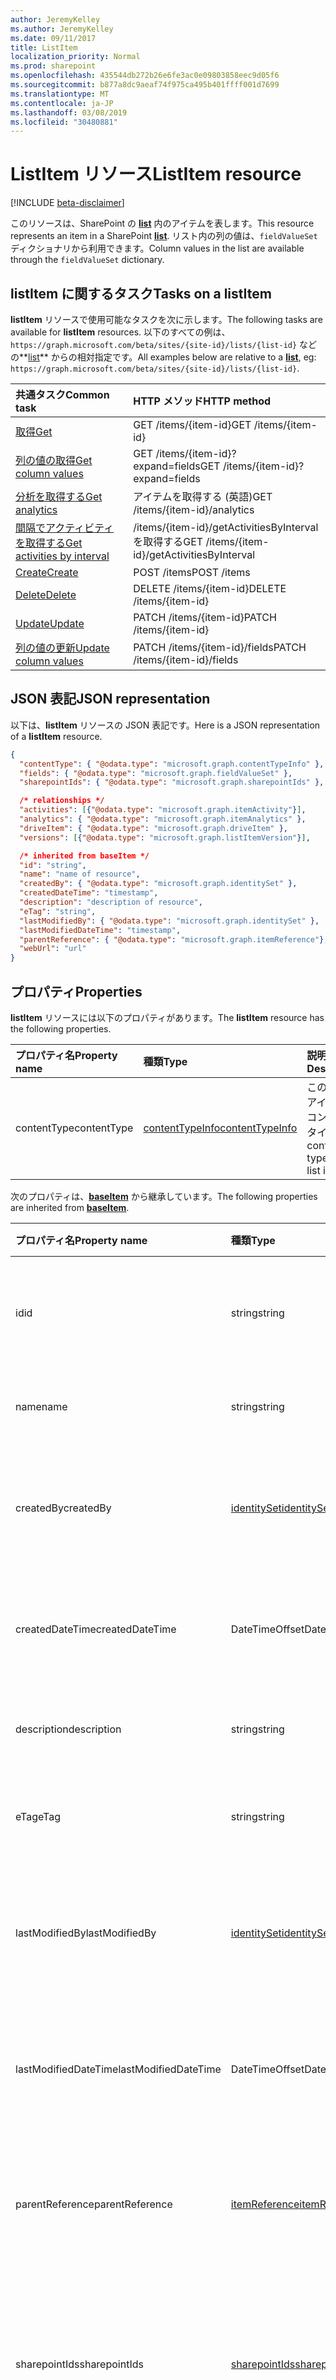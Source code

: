 ```yaml
---
author: JeremyKelley
ms.author: JeremyKelley
ms.date: 09/11/2017
title: ListItem
localization_priority: Normal
ms.prod: sharepoint
ms.openlocfilehash: 435544db272b26e6fe3ac0e09803858eec9d05f6
ms.sourcegitcommit: b877a8dc9aeaf74f975ca495b401ffff001d7699
ms.translationtype: MT
ms.contentlocale: ja-JP
ms.lasthandoff: 03/08/2019
ms.locfileid: "30480881"
---
```

# <a name="listitem-resource"></a><span data-ttu-id="e9229-102">ListItem リソース</span><span class="sxs-lookup"><span data-stu-id="e9229-102">ListItem resource</span></span>

[!INCLUDE [beta-disclaimer](../../includes/beta-disclaimer.md)]

<span data-ttu-id="e9229-103">このリソースは、SharePoint の **[list][]** 内のアイテムを表します。</span><span class="sxs-lookup"><span data-stu-id="e9229-103">This resource represents an item in a SharePoint **[list][]**.</span></span>
<span data-ttu-id="e9229-104">リスト内の列の値は、`fieldValueSet` ディクショナリから利用できます。</span><span class="sxs-lookup"><span data-stu-id="e9229-104">Column values in the list are available through the `fieldValueSet` dictionary.</span></span>

## <a name="tasks-on-a-listitem"></a><span data-ttu-id="e9229-105">listItem に関するタスク</span><span class="sxs-lookup"><span data-stu-id="e9229-105">Tasks on a listItem</span></span>

<span data-ttu-id="e9229-106">**listItem** リソースで使用可能なタスクを次に示します。</span><span class="sxs-lookup"><span data-stu-id="e9229-106">The following tasks are available for **listItem** resources.</span></span>
<span data-ttu-id="e9229-107">以下のすべての例は、`https://graph.microsoft.com/beta/sites/{site-id}/lists/{list-id}` などの**[list][]** からの相対指定です。</span><span class="sxs-lookup"><span data-stu-id="e9229-107">All examples below are relative to a **[list][]**, eg: `https://graph.microsoft.com/beta/sites/{site-id}/lists/{list-id}`.</span></span>

| <span data-ttu-id="e9229-108">共通タスク</span><span class="sxs-lookup"><span data-stu-id="e9229-108">Common task</span></span>                    | <span data-ttu-id="e9229-109">HTTP メソッド</span><span class="sxs-lookup"><span data-stu-id="e9229-109">HTTP method</span></span>
|:-------------------------------|:------------------------
| <span data-ttu-id="e9229-110">[取得][]</span><span class="sxs-lookup"><span data-stu-id="e9229-110">[Get][]</span></span>                        | <span data-ttu-id="e9229-111">GET /items/{item-id}</span><span class="sxs-lookup"><span data-stu-id="e9229-111">GET /items/{item-id}</span></span>
| <span data-ttu-id="e9229-112">[列の値の取得][取得]</span><span class="sxs-lookup"><span data-stu-id="e9229-112">[Get column values][Get]</span></span>       | <span data-ttu-id="e9229-113">GET /items/{item-id}?expand=fields</span><span class="sxs-lookup"><span data-stu-id="e9229-113">GET /items/{item-id}?expand=fields</span></span>
| <span data-ttu-id="e9229-114">[分析を取得する][]</span><span class="sxs-lookup"><span data-stu-id="e9229-114">[Get analytics][]</span></span>              | <span data-ttu-id="e9229-115">アイテムを取得する (英語)</span><span class="sxs-lookup"><span data-stu-id="e9229-115">GET /items/{item-id}/analytics</span></span>
| <span data-ttu-id="e9229-116">[間隔でアクティビティを取得する][]</span><span class="sxs-lookup"><span data-stu-id="e9229-116">[Get activities by interval][]</span></span> | <span data-ttu-id="e9229-117">/items/{item-id}/getActivitiesByInterval を取得する</span><span class="sxs-lookup"><span data-stu-id="e9229-117">GET /items/{item-id}/getActivitiesByInterval</span></span>
| <span data-ttu-id="e9229-118">[Create][]</span><span class="sxs-lookup"><span data-stu-id="e9229-118">[Create][]</span></span>                     | <span data-ttu-id="e9229-119">POST /items</span><span class="sxs-lookup"><span data-stu-id="e9229-119">POST /items</span></span>
| <span data-ttu-id="e9229-120">[Delete][]</span><span class="sxs-lookup"><span data-stu-id="e9229-120">[Delete][]</span></span>                     | <span data-ttu-id="e9229-121">DELETE /items/{item-id}</span><span class="sxs-lookup"><span data-stu-id="e9229-121">DELETE /items/{item-id}</span></span>
| <span data-ttu-id="e9229-122">[Update][]</span><span class="sxs-lookup"><span data-stu-id="e9229-122">[Update][]</span></span>                     | <span data-ttu-id="e9229-123">PATCH /items/{item-id}</span><span class="sxs-lookup"><span data-stu-id="e9229-123">PATCH /items/{item-id}</span></span>
| <span data-ttu-id="e9229-124">[列の値の更新][更新]</span><span class="sxs-lookup"><span data-stu-id="e9229-124">[Update column values][Update]</span></span> | <span data-ttu-id="e9229-125">PATCH /items/{item-id}/fields</span><span class="sxs-lookup"><span data-stu-id="e9229-125">PATCH /items/{item-id}/fields</span></span>

[取得]: ../api/listitem-get.md
[Get]: ../api/listitem-get.md
[分析を取得する]: ../api/itemanalytics-get.md
[Get analytics]: ../api/itemanalytics-get.md
[間隔でアクティビティを取得する]: ../api/itemactivity-getbyinterval.md
[Get activities by interval]: ../api/itemactivity-getbyinterval.md
[作成]: ../api/listitem-create.md
[Create]: ../api/listitem-create.md
[削除]: ../api/listitem-delete.md
[Delete]: ../api/listitem-delete.md
[更新]: ../api/listitem-update.md
[Update]: ../api/listitem-update.md

## <a name="json-representation"></a><span data-ttu-id="e9229-132">JSON 表記</span><span class="sxs-lookup"><span data-stu-id="e9229-132">JSON representation</span></span>

<span data-ttu-id="e9229-133">以下は、**listItem** リソースの JSON 表記です。</span><span class="sxs-lookup"><span data-stu-id="e9229-133">Here is a JSON representation of a **listItem** resource.</span></span>

<!--{
  "blockType": "resource",
  "keyProperty": "id",
  "baseType": "microsoft.graph.baseItem",
  "@odata.type": "microsoft.graph.listItem"
}-->

```json
{
  "contentType": { "@odata.type": "microsoft.graph.contentTypeInfo" },
  "fields": { "@odata.type": "microsoft.graph.fieldValueSet" },
  "sharepointIds": { "@odata.type": "microsoft.graph.sharepointIds" },

  /* relationships */
  "activities": [{"@odata.type": "microsoft.graph.itemActivity"}],
  "analytics": { "@odata.type": "microsoft.graph.itemAnalytics" },
  "driveItem": { "@odata.type": "microsoft.graph.driveItem" },
  "versions": [{"@odata.type": "microsoft.graph.listItemVersion"}],

  /* inherited from baseItem */
  "id": "string",
  "name": "name of resource",
  "createdBy": { "@odata.type": "microsoft.graph.identitySet" },
  "createdDateTime": "timestamp",
  "description": "description of resource",
  "eTag": "string",
  "lastModifiedBy": { "@odata.type": "microsoft.graph.identitySet" },
  "lastModifiedDateTime": "timestamp",
  "parentReference": { "@odata.type": "microsoft.graph.itemReference"},
  "webUrl": "url"
}
```

## <a name="properties"></a><span data-ttu-id="e9229-134">プロパティ</span><span class="sxs-lookup"><span data-stu-id="e9229-134">Properties</span></span>

<span data-ttu-id="e9229-135">**listItem** リソースには以下のプロパティがあります。</span><span class="sxs-lookup"><span data-stu-id="e9229-135">The **listItem** resource has the following properties.</span></span>

| <span data-ttu-id="e9229-136">プロパティ名</span><span class="sxs-lookup"><span data-stu-id="e9229-136">Property name</span></span> | <span data-ttu-id="e9229-137">種類</span><span class="sxs-lookup"><span data-stu-id="e9229-137">Type</span></span>                | <span data-ttu-id="e9229-138">説明</span><span class="sxs-lookup"><span data-stu-id="e9229-138">Description</span></span>
|:--------------|:--------------------|:-------------------------------
| <span data-ttu-id="e9229-139">contentType</span><span class="sxs-lookup"><span data-stu-id="e9229-139">contentType</span></span>   | <span data-ttu-id="e9229-140">[contentTypeInfo][]</span><span class="sxs-lookup"><span data-stu-id="e9229-140">[contentTypeInfo][]</span></span> | <span data-ttu-id="e9229-141">このリスト アイテムのコンテンツ タイプ</span><span class="sxs-lookup"><span data-stu-id="e9229-141">The content type of this list item</span></span>

<span data-ttu-id="e9229-142">次のプロパティは、**[baseItem][]** から継承しています。</span><span class="sxs-lookup"><span data-stu-id="e9229-142">The following properties are inherited from **[baseItem][]**.</span></span>

| <span data-ttu-id="e9229-143">プロパティ名</span><span class="sxs-lookup"><span data-stu-id="e9229-143">Property name</span></span>        | <span data-ttu-id="e9229-144">種類</span><span class="sxs-lookup"><span data-stu-id="e9229-144">Type</span></span>              | <span data-ttu-id="e9229-145">説明</span><span class="sxs-lookup"><span data-stu-id="e9229-145">Description</span></span>
|:---------------------|:------------------|:----------------------------------
| <span data-ttu-id="e9229-146">id</span><span class="sxs-lookup"><span data-stu-id="e9229-146">id</span></span>                   | <span data-ttu-id="e9229-147">string</span><span class="sxs-lookup"><span data-stu-id="e9229-147">string</span></span>            | <span data-ttu-id="e9229-p103">アイテムの一意識別子。読み取り専用です。</span><span class="sxs-lookup"><span data-stu-id="e9229-p103">The unique identifier of the item. Read-only.</span></span>
| <span data-ttu-id="e9229-150">name</span><span class="sxs-lookup"><span data-stu-id="e9229-150">name</span></span>                 | <span data-ttu-id="e9229-151">string</span><span class="sxs-lookup"><span data-stu-id="e9229-151">string</span></span>            | <span data-ttu-id="e9229-152">アイテムの名前/タイトル。</span><span class="sxs-lookup"><span data-stu-id="e9229-152">The name / title of the item.</span></span>
| <span data-ttu-id="e9229-153">createdBy</span><span class="sxs-lookup"><span data-stu-id="e9229-153">createdBy</span></span>            | <span data-ttu-id="e9229-154">[identitySet][]</span><span class="sxs-lookup"><span data-stu-id="e9229-154">[identitySet][]</span></span>   | <span data-ttu-id="e9229-155">このアイテムの作成者の ID です。</span><span class="sxs-lookup"><span data-stu-id="e9229-155">Identity of the creator of this item.</span></span> <span data-ttu-id="e9229-156">値の取得のみ可能です。</span><span class="sxs-lookup"><span data-stu-id="e9229-156">Read-only.</span></span>
| <span data-ttu-id="e9229-157">createdDateTime</span><span class="sxs-lookup"><span data-stu-id="e9229-157">createdDateTime</span></span>      | <span data-ttu-id="e9229-158">DateTimeOffset</span><span class="sxs-lookup"><span data-stu-id="e9229-158">DateTimeOffset</span></span>    | <span data-ttu-id="e9229-p105">アイテムが作成された日時。読み取り専用です。</span><span class="sxs-lookup"><span data-stu-id="e9229-p105">The date and time the item was created. Read-only.</span></span>
| <span data-ttu-id="e9229-161">description</span><span class="sxs-lookup"><span data-stu-id="e9229-161">description</span></span>          | <span data-ttu-id="e9229-162">string</span><span class="sxs-lookup"><span data-stu-id="e9229-162">string</span></span>            | <span data-ttu-id="e9229-163">アイテムの説明テキストです。</span><span class="sxs-lookup"><span data-stu-id="e9229-163">The descriptive text for the item.</span></span>
| <span data-ttu-id="e9229-164">eTag</span><span class="sxs-lookup"><span data-stu-id="e9229-164">eTag</span></span>                 | <span data-ttu-id="e9229-165">string</span><span class="sxs-lookup"><span data-stu-id="e9229-165">string</span></span>            | <span data-ttu-id="e9229-p106">アイテムの ETag。読み取り専用です。</span><span class="sxs-lookup"><span data-stu-id="e9229-p106">ETag for the item. Read-only.</span></span>                                                          |
| <span data-ttu-id="e9229-168">lastModifiedBy</span><span class="sxs-lookup"><span data-stu-id="e9229-168">lastModifiedBy</span></span>       | <span data-ttu-id="e9229-169">[identitySet][]</span><span class="sxs-lookup"><span data-stu-id="e9229-169">[identitySet][]</span></span>   | <span data-ttu-id="e9229-170">このアイテムの最終変更者の ID です。</span><span class="sxs-lookup"><span data-stu-id="e9229-170">Identity of the last modifier of this item.</span></span> <span data-ttu-id="e9229-171">読み取り専用です。</span><span class="sxs-lookup"><span data-stu-id="e9229-171">Read-only.</span></span>
| <span data-ttu-id="e9229-172">lastModifiedDateTime</span><span class="sxs-lookup"><span data-stu-id="e9229-172">lastModifiedDateTime</span></span> | <span data-ttu-id="e9229-173">DateTimeOffset</span><span class="sxs-lookup"><span data-stu-id="e9229-173">DateTimeOffset</span></span>    | <span data-ttu-id="e9229-p108">アイテムが最後に変更された日時。読み取り専用です。</span><span class="sxs-lookup"><span data-stu-id="e9229-p108">The date and time the item was last modified. Read-only.</span></span>
| <span data-ttu-id="e9229-176">parentReference</span><span class="sxs-lookup"><span data-stu-id="e9229-176">parentReference</span></span>      | <span data-ttu-id="e9229-177">[itemReference][]</span><span class="sxs-lookup"><span data-stu-id="e9229-177">[itemReference][]</span></span> | <span data-ttu-id="e9229-p109">親の情報 (アイテムに親がある場合)。読み取り/書き込み。</span><span class="sxs-lookup"><span data-stu-id="e9229-p109">Parent information, if the item has a parent. Read-write.</span></span>
| <span data-ttu-id="e9229-180">sharepointIds</span><span class="sxs-lookup"><span data-stu-id="e9229-180">sharepointIds</span></span>        | <span data-ttu-id="e9229-181">[sharepointIds][]</span><span class="sxs-lookup"><span data-stu-id="e9229-181">[sharepointIds][]</span></span> | <span data-ttu-id="e9229-p110">SharePoint REST 互換性に役立つ識別子を返します。読み取り専用です。</span><span class="sxs-lookup"><span data-stu-id="e9229-p110">Returns identifiers useful for SharePoint REST compatibility. Read-only.</span></span>
| <span data-ttu-id="e9229-184">webUrl</span><span class="sxs-lookup"><span data-stu-id="e9229-184">webUrl</span></span>               | <span data-ttu-id="e9229-185">string (URL)</span><span class="sxs-lookup"><span data-stu-id="e9229-185">string (url)</span></span>      | <span data-ttu-id="e9229-p111">ブラウザーでアイテムを表示する URL。読み取り専用です。</span><span class="sxs-lookup"><span data-stu-id="e9229-p111">URL that displays the item in the browser. Read-only.</span></span>

## <a name="relationships"></a><span data-ttu-id="e9229-188">リレーションシップ</span><span class="sxs-lookup"><span data-stu-id="e9229-188">Relationships</span></span>

 <span data-ttu-id="e9229-189">**listItem** リソースには、他のリソースと次のような関係があります。</span><span class="sxs-lookup"><span data-stu-id="e9229-189">The **listItem** resource has the following relationships to other resources.</span></span>

| <span data-ttu-id="e9229-190">リレーションシップ名</span><span class="sxs-lookup"><span data-stu-id="e9229-190">Relationship name</span></span> | <span data-ttu-id="e9229-191">種類</span><span class="sxs-lookup"><span data-stu-id="e9229-191">Type</span></span>                           | <span data-ttu-id="e9229-192">説明</span><span class="sxs-lookup"><span data-stu-id="e9229-192">Description</span></span>
|:------------------|:-------------------------------|:-------------------------------
| <span data-ttu-id="e9229-193">アクティビティ</span><span class="sxs-lookup"><span data-stu-id="e9229-193">activities</span></span>        | <span data-ttu-id="e9229-194">[itemActivity][] コレクション</span><span class="sxs-lookup"><span data-stu-id="e9229-194">[itemActivity][] collection</span></span>    | <span data-ttu-id="e9229-195">このアイテムに対して行われた最近のアクティビティのリストです。</span><span class="sxs-lookup"><span data-stu-id="e9229-195">The list of recent activities that took place on this item.</span></span>
| <span data-ttu-id="e9229-196">分析</span><span class="sxs-lookup"><span data-stu-id="e9229-196">analytics</span></span>         | <span data-ttu-id="e9229-197">[itemanalytics][]リソース</span><span class="sxs-lookup"><span data-stu-id="e9229-197">[itemAnalytics][] resource</span></span>     | <span data-ttu-id="e9229-198">このアイテムに対して行われたビューアクティビティに関する分析。</span><span class="sxs-lookup"><span data-stu-id="e9229-198">Analytics about the view activities that took place on this item.</span></span>
| <span data-ttu-id="e9229-199">driveItem</span><span class="sxs-lookup"><span data-stu-id="e9229-199">driveItem</span></span>         | <span data-ttu-id="e9229-200">[driveItem][]</span><span class="sxs-lookup"><span data-stu-id="e9229-200">[driveItem][]</span></span>                  | <span data-ttu-id="e9229-201">ドキュメント ライブラリの場合、**driveItem** リレーションシップは listItem を **[driveItem][]** として公開します。</span><span class="sxs-lookup"><span data-stu-id="e9229-201">For document libraries, the **driveItem** relationship exposes the listItem as a **[driveItem][]**</span></span>
| <span data-ttu-id="e9229-202">fields</span><span class="sxs-lookup"><span data-stu-id="e9229-202">fields</span></span>            | <span data-ttu-id="e9229-203">[fieldValueSet][]</span><span class="sxs-lookup"><span data-stu-id="e9229-203">[fieldValueSet][]</span></span>              | <span data-ttu-id="e9229-204">このリスト アイテムの列セットの値です。</span><span class="sxs-lookup"><span data-stu-id="e9229-204">The values of the columns set on this list item.</span></span>
| <span data-ttu-id="e9229-205">最新</span><span class="sxs-lookup"><span data-stu-id="e9229-205">versions</span></span>          | <span data-ttu-id="e9229-206">[listitemversion][]コレクション</span><span class="sxs-lookup"><span data-stu-id="e9229-206">[listItemVersion][] collection</span></span> | <span data-ttu-id="e9229-207">リストアイテムの以前のバージョンのリスト。</span><span class="sxs-lookup"><span data-stu-id="e9229-207">The list of previous versions of the list item.</span></span>

[baseItem]: baseitem.md
[contentTypeInfo]: contenttypeinfo.md
[driveItem]: driveitem.md
[fieldValueSet]: fieldvalueset.md
[identitySet]: identityset.md
[itemActivity]: itemactivity.md
[itemanalytics]: itemanalytics.md
[itemAnalytics]: itemanalytics.md
[itemReference]: itemreference.md
[list]: list.md
[listItemVersion]: listitemversion.md
[sharepointIds]: sharepointids.md

<!--
{
  "type": "#page.annotation",
  "description": "",
  "keywords": "",
  "section": "documentation",
  "tocPath": "Resources/ListItem",
  "tocBookmarks": {
    "ListItem": "#"
  },
  "suppressions": [
    "Error: /api-reference/beta/resources/listitem.md:\r\n      Exception processing links.\r\n    System.ArgumentException: Link Definition was null. Link text: !INCLUDE [beta-disclaimer](../../includes/beta-disclaimer.md)\r\n      at ApiDoctor.Validation.DocFile.get_LinkDestinations()\r\n      at ApiDoctor.Validation.DocSet.ValidateLinks(Boolean includeWarnings, String[] relativePathForFiles, IssueLogger issues, Boolean requireFilenameCaseMatch, Boolean printOrphanedFiles)"
  ]
}
-->
